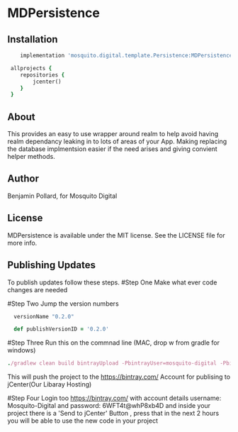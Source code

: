 # MDPersistence


## Installation

```ruby
    implementation 'mosquito.digital.template.Persistence:MDPersistence:0.2.0'
```
```ruby
 allprojects {
    repositories {
        jcenter()
    }
 }
```
## About

This provides an easy to use wrapper around realm to help avoid having realm dependancy leaking in to lots of areas of your App. Making replacing the database implmentsion easier if the need arises and giving convient helper methods.

## Author

Benjamin Pollard, for Mosquito Digital

## License

MDPersistence is available under the MIT license. See the LICENSE file for more info.


## Publishing Updates
To publish updates follow these steps.
#Step One
Make what ever code changes are needed

#Step Two
Jump the version numbers 
```ruby
  versionName "0.2.0"
```
```ruby
  def publishVersionID = '0.2.0'
```

#Step Three
Run this on the commnad line (MAC, drop w from gradle for windows)
```ruby
./gradlew clean build bintrayUpload -PbintrayUser=mosquito-digital -PbintrayKey=8ac5e9504ca4ab4a5bd56a057dbb20321fbf0d6c -PdryRun=false
```

This will push the project to the https://bintray.com/ Account for publising to jCenter(Our Libaray Hosting)

#Step Four
Login too https://bintray.com/ with account details username: Mosquito-Digital and password: 6WFT4t@whP8xb4D
and inside your project there is a 'Send to jCenter' Button , press that in the next 2 hours you will be able to use the new code in your project


